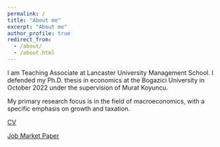```yaml
---
permalink: /
title: "About me"
excerpt: "About me"
author_profile: true
redirect_from: 
  - /about/
  - /about.html
---
```


I am Teaching Associate at Lancaster University Management School. I defended my Ph.D. thesis in economics at the Bogazici University in October 2022 under the supervision of Murat Koyuncu.

My primary research focus is in the field of macroeconomics, with a specific emphasis on growth and taxation.

<span style="color:Black; font-size: 14px"> [CV](https://kubrahoke.github.io/files/Resume.pdf) </span>

<span style="color:Black; font-size: 14px"> [Job Market Paper](https://kubrahoke.github.io/files/Job_Market_Paper.pdf) </span>


